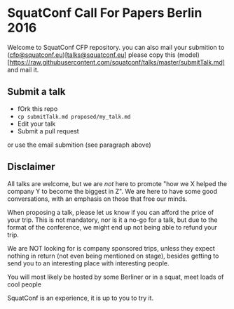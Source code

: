 # SquatConf Call For Papers Berlin 2016

Welcome to SquatConf CFP repository. you can also mail your submition to (cfp@squatconf.eu)[talks@squatconf.eu] please copy this (model)[https://raw.githubusercontent.com/squatconf/talks/master/submitTalk.md]
and mail it.

## Submit a talk

- fOrk this repo
- `cp submitTalk.md proposed/my_talk.md`
- Edit your talk
- Submit a pull request

or use the email submition (see paragraph above)

## Disclaimer

All talks are welcome, but we are _not_ here to promote "how we X helped
the company Y to become the biggest in Z". We are here to have some good
conversations, with an emphasis on those that free
our minds.

When proposing a talk, please let us know if you can afford the price of your
trip. This is not mandatory, nor is it a no-go for a talk, but due to the
format of the conference, we might end up not being able to refund your trip.

We are NOT looking for is company sponsored trips, unless they expect
nothing in return (not even being mentioned on stage), besides getting to
send you to an interesting place with interesting people.

You will most likely be hosted by some Berliner or in a squat, meet loads of
cool people

SquatConf is an experience, it is up to you to try it.
